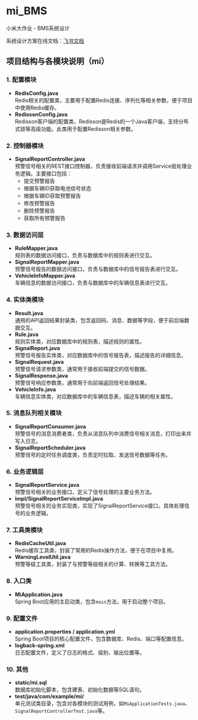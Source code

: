 # mi_BMS
小米大作业 - BMS系统设计

系统设计方案在线文档：[飞书文档](https://wayawbott0.f.mioffice.cn/docx/doxk4V8ZvZZ8icovA5qBTQu3Fkh)

## 项目结构与各模块说明（mi）

### 1. 配置模块
- **RedisConfig.java**  
Redis相关的配置类，主要用于配置Redis连接、序列化等相关参数，便于项目中使用Redis缓存。
- **RedissonConfig.java**  
Redisson客户端的配置类，Redisson是Redis的一个Java客户端，支持分布式锁等高级功能。此类用于配置Redisson相关参数。

### 2. 控制器模块
- **SignalReportController.java**  
预警信号相关的REST接口控制器，负责接收前端请求并调用Service层处理业务逻辑。主要接口包括：
  - 提交预警报告
  - 根据车辆ID获取电池信号状态
  - 根据车辆ID获取预警报告
  - 修改预警报告
  - 删除预警报告
  - 获取所有预警报告

### 3. 数据访问层
- **RuleMapper.java**  
规则表的数据访问接口，负责与数据库中的规则表进行交互。
- **SignalReportMapper.java**  
预警信号报告的数据访问接口，负责与数据库中的信号报告表进行交互。
- **VehicleInfoMapper.java**  
车辆信息的数据访问接口，负责与数据库中的车辆信息表进行交互。

### 4. 实体类模块
- **Result.java**  
通用的API返回结果封装类，包含返回码、消息、数据等字段，便于前后端数据交互。
- **Rule.java**  
规则实体类，对应数据库中的规则表，描述规则的属性。
- **SignalReport.java**  
预警信号报告实体类，对应数据库中的信号报告表，描述报告的详细信息。
- **SignalRequest.java**  
预警信号请求参数类，通常用于接收前端提交的信号数据。
- **SignalResponse.java**  
预警信号响应参数类，通常用于向前端返回信号处理结果。
- **VehicleInfo.java**  
车辆信息实体类，对应数据库中的车辆信息表，描述车辆的相关属性。

### 5. 消息队列相关模块
- **SignalReportConsumer.java**  
预警信号的消息消费者类，负责从消息队列中消费信号相关消息，打印出来并写入日志。
- **SignalReportScheduler.java**  
预警信号的定时任务调度类，负责定时拉取、发送信号数据等任务。

### 6. 业务逻辑层
- **SignalReportService.java**  
预警信号相关的业务接口，定义了信号处理的主要业务方法。
- **impl/SignalReportServiceImpl.java**  
预警信号相关的业务实现类，实现了SignalReportService接口，具体处理信号的业务逻辑。

### 7. 工具类模块
- **RedisCacheUtil.java**  
Redis缓存工具类，封装了常用的Redis操作方法，便于在项目中复用。
- **WarningLevelUtil.java**  
预警等级工具类，封装了与预警等级相关的计算、转换等工具方法。

### 8. 入口类
- **MiApplication.java**  
Spring Boot应用的主启动类，包含`main`方法，用于启动整个项目。

### 9. 配置文件
- **application.properties / application.yml**  
Spring Boot项目的核心配置文件，包含数据库、Redis、端口等配置信息。
- **logback-spring.xml**  
日志配置文件，定义了日志的格式、级别、输出位置等。

### 10. 其他
- **static/mi.sql**  
数据库初始化脚本，包含建表、初始化数据等SQL语句。
- **test/java/com/example/mi/**  
单元测试类目录，包含对各模块的测试用例，如`MiApplicationTests.java`、`SignalReportControllerTest.java`等。
